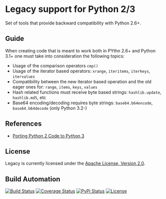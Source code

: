 # Legacy support for Python 2/3

Set of tools that provide backward compatibility with Python 2.6+.

## Guide

When creating code that is meant to work both in PYthn 2.6+ and Python 3.1+ one must take into consideration
the following topics:

* Usage of the comparison operators `cmp()`
* Usage of the iterator based operators: `xrange`, `iteritems`, `iterkeys`, `itervalues`
* Compatibility between the new iterator based operation and the old eager ones for: `range`, `items`, `keys`, `values`
* Hash related functions must receive byte based strings: `hashlib.update`, `hashlib.md5`, etc
* Base64 encoding/decoding requires byte strings: `base64.b64encode`, `base64.b64decode` (only Python 3.2-)

## References

* [Porting Python 2 Code to Python 3](https://docs.python.org/3/howto/pyporting.html)

## License

Legacy is currently licensed under the [Apache License, Version 2.0](http://www.apache.org/licenses/).

## Build Automation

[![Build Status](https://app.travis-ci.com/hivesolutions/legacy.svg?branch=master)](https://travis-ci.com/github/hivesolutions/legacy)
[![Coverage Status](https://coveralls.io/repos/hivesolutions/legacy/badge.svg?branch=master)](https://coveralls.io/r/hivesolutions/legacy?branch=master)
[![PyPi Status](https://img.shields.io/pypi/v/legacy.svg)](https://pypi.python.org/pypi/legacy)
[![License](https://img.shields.io/badge/license-Apache%202.0-blue.svg)](https://www.apache.org/licenses/)
